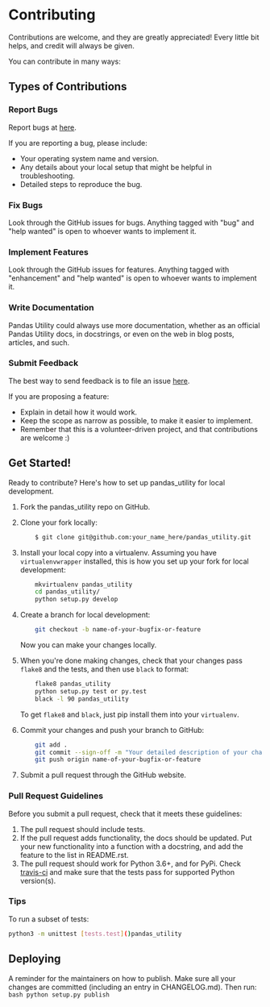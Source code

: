 # Contributing

Contributions are welcome, and they are greatly appreciated!
Every little bit helps, and credit will always be given.

You can contribute in many ways:

## Types of Contributions

### Report Bugs

Report bugs at [here](https://github.com/mmphego/pandas_utility/issues).

If you are reporting a bug, please include:

-   Your operating system name and version.
-   Any details about your local setup that might be helpful in
    troubleshooting.
-   Detailed steps to reproduce the bug.

### Fix Bugs

Look through the GitHub issues for bugs. Anything tagged with "bug" and "help
wanted" is open to whoever wants to implement it.

### Implement Features

Look through the GitHub issues for features. Anything tagged with
"enhancement" and "help wanted" is open to whoever wants to implement it.

### Write Documentation

Pandas Utility could always use more documentation,
whether as an official Pandas Utility docs,
in docstrings, or even on the web in blog posts, articles, and such.

### Submit Feedback

The best way to send feedback is to file an issue [here](https://github.com/mmphego/pandas_utility/issues).

If you are proposing a feature:

-   Explain in detail how it would work.
-   Keep the scope as narrow as possible, to make it easier to
    implement.
-   Remember that this is a volunteer-driven project, and that
    contributions are welcome :)

## Get Started!

Ready to contribute? Here's how to set up pandas_utility for local development.

1.  Fork the pandas_utility repo on GitHub.
2.  Clone your fork locally:
    ```bash
        $ git clone git@github.com:your_name_here/pandas_utility.git
    ```

3.  Install your local copy into a virtualenv. Assuming you have
    `virtualenvwrapper` installed, this is how you set up your fork for
    local development:
    ```bash
        mkvirtualenv pandas_utility
        cd pandas_utility/
        python setup.py develop
    ```

4.  Create a branch for local development:
    ```bash
        git checkout -b name-of-your-bugfix-or-feature
    ```

    Now you can make your changes locally.

5.  When you're done making changes, check that your changes pass `flake8`
    and the tests, and then use `black` to format:
    ```bash
        flake8 pandas_utility
        python setup.py test or py.test
        black -l 90 pandas_utility
    ```
    To get `flake8` and `black`, just pip install them into your `virtualenv`.

6.  Commit your changes and push your branch to GitHub:
    ```bash
        git add .
        git commit --sign-off -m "Your detailed description of your changes."
        git push origin name-of-your-bugfix-or-feature
    ```

7.  Submit a pull request through the GitHub website.

### Pull Request Guidelines

Before you submit a pull request, check that it meets these guidelines:

1.  The pull request should include tests.
2.  If the pull request adds functionality, the docs should be updated.
    Put your new functionality into a function with a docstring, and add
    the feature to the list in README.rst.
3.  The pull request should work for Python 3.6+, and
    for PyPi. Check [travis-ci](https://travis-ci.org/mmphego/pandas_utility/pull_requests) and make sure that the tests pass for supported Python version(s).

### Tips

To run a subset of tests:
```bash
python3 -m unittest [tests.test]()pandas_utility
```

## Deploying

A reminder for the maintainers on how to publish. Make sure all your
changes are committed (including an entry in CHANGELOG.md).
Then run:
    ```bash
    python setup.py publish
    ```